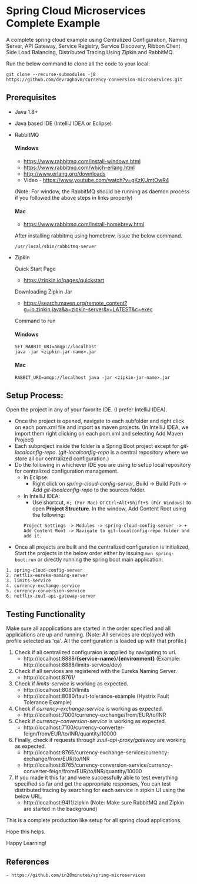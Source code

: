 # Spring Cloud Microservices Complete Example
A complete spring cloud example using Centralized Configuration, Naming Server, API Gateway, Service Registry, Service Discovery, Ribbon Client Side Load Balancing, Distributed Tracing Using Zipkin and RabbitMQ.

Run the below command to clone all the code to your local:
```
git clone --recurse-submodules -j8 https://github.com/devraghavm/currency-conversion-microservices.git
```

## Prerequisites
- Java 1.8+
- Java based IDE (IntelliJ IDEA or Eclipse)
- RabbitMQ
    #### Windows
    - https://www.rabbitmq.com/install-windows.html
    - https://www.rabbitmq.com/which-erlang.html
    - http://www.erlang.org/downloads
    - Video - https://www.youtube.com/watch?v=gKzKUmtOwR4
    
    (Note: For window, the RabbitMQ should be running as daemon process if you followed the above steps in links properly)

    #### Mac
    - https://www.rabbitmq.com/install-homebrew.html
    
    After installing rabbitmq using homebrew, issue the below command.
    ```
    /usr/local/sbin/rabbitmq-server
    ```
   
    
- Zipkin
    
    Quick Start Page
    - https://zipkin.io/pages/quickstart

    Downloading Zipkin Jar
    - https://search.maven.org/remote_content?g=io.zipkin.java&a=zipkin-server&v=LATEST&c=exec

    Command to run
    #### Windows
    ```
    SET RABBIT_URI=amqp://localhost 
    java -jar <zipkin-jar-name>.jar
    ```
    #### Mac
    ```
    RABBIT_URI=amqp://localhost java -jar <zipkin-jar-name>.jar 
    ```
## Setup Process:
Open the project in any of your favorite IDE. (I prefer IntelliJ IDEA).

- Once the project is opened, navigate to each subfolder and right click on each pom.xml file and import as maven projects. (In IntelliJ IDEA, we import them right clicking on each pom.xml and selecting Add Maven Project)
- Each subproject inside the folder is a Spring Boot project except for *git-localconfig-repo*. (*git-localconfig-repo* is a central repository where we store all our centralized configuration.)
- Do the following in whichever IDE you are using to setup local repository for centralized configuration management.
  - In Eclipse:
    - Right click on *spring-cloud-config-server*, Build -> Build Path -> Add *git-localconfig-repo* to the sources folder.
  - In IntelliJ IDEA:
    - Use shortcut, ```⌘; (For Mac)``` or ```Ctrl+Alt+Shift+S (For Windows)``` to open **Project Structure**. In the window, Add Content Root using the following:
    ```
    Project Settings -> Modules -> spring-cloud-config-server -> + Add Content Root -> Navigate to git-localconfig-repo folder and add it.
    ```
- Once all projects are built and the centralized configuration is initialized, Start the projects in the below order either by issuing ```mvn spring-boot:run``` or directly running the spring boot main application:
```
1. spring-cloud-config-server
2. netflix-eureka-naming-server
3. limits-service
4. currency-exchange-service
5. currency-conversion-service
6. netflix-zuul-api-gateway-server
```

## Testing Functionality

Make sure all appplications are started in the order specified and all applications are up and running. 
(Note: All services are deployed with profile selected as 'qa'. All the configuration is loaded up with that profile.)
1. Check if all centralized configuraion is applied by navigating to url.
    - http://localhost:8888/**{service-name}**/**{environment}** (Example: http://localhost:8888/limits-service/dev)
2. Check if all services are registered with the Eureka Naming Server.
    - http://localhost:8761/
3. Check if *limits-service* is working as expected.
    - http://localhost:8080/limits
    - http://localhost:8080/fault-tolerance-example (Hystrix Fault Tolerance Example)
4. Check if *currency-exchange-service* is working as expected.
    - http://localhost:7000/currency-exchange/from/EUR/to/INR
5. Check if *currency-conversion-service* is working as expected.
    - http://localhost:7100/currency-converter-feign/from/EUR/to/INR/quantity/10000
6. Finally, check if requests through *zuul-api-proxy/gateway* are working as expected.
    - http://localhost:8765/currency-exchange-service/currency-exchange/from/EUR/to/INR
    - http://localhost:8765/currency-conversion-service/currency-converter-feign/from/EUR/to/INR/quantity/10000
7. If you made it this far and were successfully able to test everything specified so far and get the appropriate responses, You can test distributed tracing by searching for each service in zipkin UI using the below URL.
    - http://localhost:9411/zipkin (Note: Make sure RabbitMQ and Zipkin are started in the background)
    
This is a complete production like setup for all spring cloud applications.

Hope this helps.

Happy Learning!

## References
    - https://github.com/in28minutes/spring-microservices
